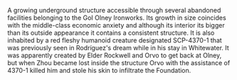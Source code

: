 A growing underground structure accessible through several abandoned facilities belonging to the GoI Olney Ironworks. Its growth in size coincides with the middle-class economic anxiety and although its interior its bigger than its outside appearance it contains a consistent structure. It is also inhabited by a red fleshy humanoid creature designated SCP-4370-1 that was previously seen in Rodríguez's dream while in his stay in Whitewater. It was apparently created by Elder Rockwell and Orvo to get back at Olney, but when Zhou became lost inside the structure Orvo with the assistance of 4370-1 killed him and stole his skin to infiltrate the Foundation.
